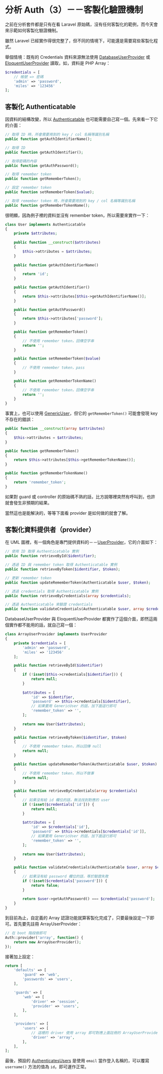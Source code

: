 # 分析 Auth（3）－－客製化驗證機制

之前在分析套件都是只有在看 Laravel 原始碼，沒有任何客製化的範例，而今天會來示範如何客製化驗證機制。

雖然 Laravel 已經實作得很完整了，但不同的情境下，可能還是需要寫些客製化程式。

舉個情境：既有的 Credentials 資料來源無法使用 [DatabaseUserProvider][] 或 [EloquentUserProvider][] 讀取，如，資料是 PHP Array：

```php
$credentials = [
    // 帳號 => 密碼
    'admin' => 'password',
    'miles' => '123456'
];
```

## 客製化 Authenticatable

因資料的結構改變，所以 [Authenticatable][] 也可能需要自己寫一個。先來看一下它的介面：

```php
// 取得 ID 時，所會需要用到的 key / col 名稱等識別名稱 
public function getAuthIdentifierName();

// 取得 ID
public function getAuthIdentifier();

// 取得密碼的內容
public function getAuthPassword();

// 取得 remember token
public function getRememberToken();

// 設定 remember token
public function setRememberToken($value);

// 取得 remember token 時，所會需要用到的 key / col 名稱等識別名稱
public function getRememberTokenName();
```

很明顯，因為例子裡的資料並沒有 remember token，所以需要來實作一下：

```php
class User implements Authenticatable
{
    private $attributes;
    
    public function __construct($attributes)
    {
        $this->attributes = $attributes;
    }
    
    public function getAuthIdentifierName()
    {
        return 'id';
    }

    public function getAuthIdentifier()
    {
        return $this->attributes[$this->getAuthIdentifierName()];
    }

    public function getAuthPassword()
    {
        return $this->attributes['password'];
    }

    public function getRememberToken()
    {
        // 不使用 remember token，回傳空字串
        return '';
    }

    public function setRememberToken($value)
    {
        // 不使用 remember token，pass
    }

    public function getRememberTokenName()
    {
        // 不使用 remember token，回傳空字串
        return '';   
    }
}
```

事實上，也可以使用 [GenericUser][]，但它的 `getRememberToken()` 可能會發現 key 不存在的錯誤：

```php
public function __construct(array $attributes)
{
    $this->attributes = $attributes;
}

public function getRememberToken()
{
    return $this->attributes[$this->getRememberTokenName()];
}

public function getRememberTokenName()
{
    return 'remember_token';
}
```

如果對 guard 或 controller 的原始碼不熟的話，比方說哪裡突然有呼叫到，也許就會發生非預期的結果。

當然這也是能解決的，等等下面看 provider 是如何做的就會了解。

## 客製化資料提供者（provider）

在 UML 圖裡，有一個角色是專門提供資料的－－[UserProvider][]，它的介面如下：

```php
// 使用 ID 取得 Authenticatable 實例
public function retrieveById($identifier);

// 透過 ID 與 remember token 取得 Authenticatable 實例
public function retrieveByToken($identifier, $token);

// 更新 remember token
public function updateRememberToken(Authenticatable $user, $token);

// 透過 credentials 取得 Authenticatable 實例
public function retrieveByCredentials(array $credentials);

// 透過 Authenticatable 來驗證 credentials
public function validateCredentials(Authenticatable $user, array $credentials);
```

DatabaseUserProvider 與 EloquentUserProvider 都實作了這個介面，即然這兩個實作都不能用的話，就自己寫一個：

```php
class ArrayUserProvider implements UserProvider
{
    private $credentials = [
        'admin' => 'password',
        'miles' => '123456'
    ];

    public function retrieveById($identifier)
    {
        if (!isset($this->credentials[$identifier])) {
            return null;
        }
        
        $attributes = [
            'id' => $identifier,
            'password' => $this->credentials[$identifier],
            // 如果要用 GenericUser 的話，加下面這行即可
            'remember_token' => '',
        ];
        
        return new User($attributes);
    }

    public function retrieveByToken($identifier, $token)
    {
        // 不使用 remember token，所以回傳 null
        return null;
    }

    public function updateRememberToken(Authenticatable $user, $token)
    {
        // 不使用 remember token，所以不做事
        return null;
    }

    public function retrieveByCredentials(array $credentials)
    {
        // 如果沒有給 id 欄位的話，無法找到對應的 user
        if (!isset($credentials['id'])) {
            return null;
        }
        
        $attributes = [
            'id' => $credentials['id'],
            'password' => $this->credentials[$credentials['id']],
            // 如果要用 GenericUser 的話，加下面這行即可
            'remember_token' => '',
        ];
        
        return new User($attributes);
    }

    public function validateCredentials(Authenticatable $user, array $credentials)
    {
        // 如果沒有給 password 欄位的話，等於驗證失敗
        if (!isset($credentials['password'])) {
            return false;
        }
        
        return $user->getAuthPassword() === $credentials['password'];
    }
}
```

到目前為止，自定義的 Array 認證功能就算客製化完成了，只要最後設定一下即可。首先要先註冊 ArrayUserProvider：

```php
// 在 boot 階段做即可
Auth::provider('array', function() {
    return new ArrayUserProvider();
});
```

接著加上設定：

```php
return [
    'defaults' => [
        'guard' => 'web',
        'passwords' => 'users',
    ],

    'guards' => [
        'web' => [
            'driver' => 'session',
            'provider' => 'users',
        ],
    ],

    'providers' => [
        'users' => [
            // 這裡的 driver 使用 array 即可對應上面註冊的 ArrayUserProvider
            'driver' => 'array',
        ],
    ],
];
```

最後，預設的 [AuthenticatesUsers][] 是使用 `email` 當作登入名稱的，可以覆寫 `username()` 方法的值為 `id`，即可運作正常。

[AuthenticatesUsers]: https://github.com/laravel/framework/blob/v5.7.6/src/Illuminate/Foundation/Auth/AuthenticatesUsers.php
[Authenticatable]: https://github.com/laravel/framework/blob/v5.7.6/src/Illuminate/Auth/Authenticatable.php
[DatabaseUserProvider]: https://github.com/laravel/framework/blob/v5.7.6/src/Illuminate/Auth/DatabaseUserProvider.php
[EloquentUserProvider]: https://github.com/laravel/framework/blob/v5.7.6/src/Illuminate/Auth/EloquentUserProvider.php
[GenericUser]: https://github.com/laravel/framework/blob/v5.7.6/src/Illuminate/Auth/GenericUser.php
[UserProvider]: https://github.com/laravel/framework/blob/v5.7.6/src/Illuminate/Contracts/Auth/UserProvider.php
